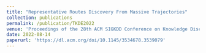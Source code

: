 ```yaml
---
title: "Representative Routes Discovery From Massive Trajectories"
collection: publications
permalink: /publication/TKDE2022
venue: 'Proceedings of the 28th ACM SIGKDD Conference on Knowledge Discovery and Data Mining (KDD 2022) (CORE Tier-A*, CCF A)'
date: 2022-08-14
paperurl: 'https://dl.acm.org/doi/10.1145/3534678.3539079'
---
```

